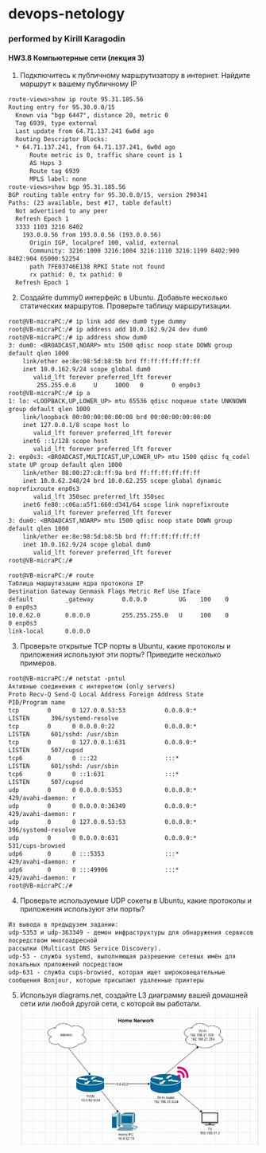# devops-netology
### performed by Kirill Karagodin
#### HW3.8 Компьютерные сети (лекция 3)

1. Подключитесь к публичному маршрутизатору в интернет. Найдите маршрут к вашему публичному IP
`````
route-views>show ip route 95.31.185.56
Routing entry for 95.30.0.0/15
  Known via "bgp 6447", distance 20, metric 0
  Tag 6939, type external
  Last update from 64.71.137.241 6w0d ago
  Routing Descriptor Blocks:
  * 64.71.137.241, from 64.71.137.241, 6w0d ago
      Route metric is 0, traffic share count is 1
      AS Hops 3
      Route tag 6939
      MPLS label: none
route-views>show bgp 95.31.185.56
BGP routing table entry for 95.30.0.0/15, version 290341
Paths: (23 available, best #17, table default)
  Not advertised to any peer
  Refresh Epoch 1
  3333 1103 3216 8402
    193.0.0.56 from 193.0.0.56 (193.0.0.56)
      Origin IGP, localpref 100, valid, external
      Community: 3216:1000 3216:1004 3216:1110 3216:1199 8402:900 8402:904 65000:52254
      path 7FE03746E138 RPKI State not found
      rx pathid: 0, tx pathid: 0
  Refresh Epoch 1

`````
2. Создайте dummy0 интерфейс в Ubuntu. Добавьте несколько статических маршрутов. Проверьте таблицу маршрутизации.
`````
root@VB-micraPC:/# ip link add dev dum0 type dummy
root@VB-micraPC:/# ip address add 10.0.162.9/24 dev dum0
root@VB-micraPC:/# ip address show dum0
3: dum0: <BROADCAST,NOARP> mtu 1500 qdisc noop state DOWN group default qlen 1000
    link/ether ee:8e:98:5d:b8:5b brd ff:ff:ff:ff:ff:ff
    inet 10.0.162.9/24 scope global dum0
       valid_lft forever preferred_lft forever
        255.255.0.0     U     1000   0        0 enp0s3
root@VB-micraPC:/# ip a
1: lo: <LOOPBACK,UP,LOWER_UP> mtu 65536 qdisc noqueue state UNKNOWN group default qlen 1000
    link/loopback 00:00:00:00:00:00 brd 00:00:00:00:00:00
    inet 127.0.0.1/8 scope host lo
       valid_lft forever preferred_lft forever
    inet6 ::1/128 scope host
       valid_lft forever preferred_lft forever
2: enp0s3: <BROADCAST,MULTICAST,UP,LOWER_UP> mtu 1500 qdisc fq_codel state UP group default qlen 1000
    link/ether 08:00:27:c8:ff:9a brd ff:ff:ff:ff:ff:ff
    inet 10.0.62.248/24 brd 10.0.62.255 scope global dynamic noprefixroute enp0s3
       valid_lft 350sec preferred_lft 350sec
    inet6 fe80::c06a:a5f1:660:d341/64 scope link noprefixroute
       valid_lft forever preferred_lft forever
3: dum0: <BROADCAST,NOARP> mtu 1500 qdisc noop state DOWN group default qlen 1000
    link/ether ee:8e:98:5d:b8:5b brd ff:ff:ff:ff:ff:ff
    inet 10.0.162.9/24 scope global dum0
       valid_lft forever preferred_lft forever
root@VB-micraPC:/#
`````

`````
root@VB-micraPC:/# route
Таблица маршутизации ядра протокола IP
Destination Gateway Genmask Flags Metric Ref Use Iface
default         _gateway        0.0.0.0         UG    100    0        0 enp0s3
10.0.62.0       0.0.0.0         255.255.255.0   U     100    0        0 enp0s3
link-local      0.0.0.0 
`````
3. Проверьте открытые TCP порты в Ubuntu, какие протоколы и приложения используют эти порты? Приведите несколько примеров.
`````
root@VB-micraPC:/# netstat -pntul
Активные соединения с интернетом (only servers)
Proto Recv-Q Send-Q Local Address Foreign Address State       PID/Program name
tcp        0      0 127.0.0.53:53           0.0.0.0:*               LISTEN      396/systemd-resolve
tcp        0      0 0.0.0.0:22              0.0.0.0:*               LISTEN      601/sshd: /usr/sbin
tcp        0      0 127.0.0.1:631           0.0.0.0:*               LISTEN      507/cupsd
tcp6       0      0 :::22                   :::*                    LISTEN      601/sshd: /usr/sbin
tcp6       0      0 ::1:631                 :::*                    LISTEN      507/cupsd
udp        0      0 0.0.0.0:5353            0.0.0.0:*                           429/avahi-daemon: r
udp        0      0 0.0.0.0:36349           0.0.0.0:*                           429/avahi-daemon: r
udp        0      0 127.0.0.53:53           0.0.0.0:*                           396/systemd-resolve
udp        0      0 0.0.0.0:631             0.0.0.0:*                           531/cups-browsed
udp6       0      0 :::5353                 :::*                                429/avahi-daemon: r
udp6       0      0 :::49906                :::*                                429/avahi-daemon: r
root@VB-micraPC:/#
`````
4. Проверьте используемые UDP сокеты в Ubuntu, какие протоколы и приложения используют эти порты?
`````
Из вывода в предыдузем задании:
udp-5353 и udp-363349 - демон инфраструктуры для обнаружения сервисов посредством многоадресной 
рассылки (Multicast DNS Service Discovery).
udp-53 - служба systemd, выполняющая разрешение сетевых имён для локальных приложений посредством 
udp-631 - служба cups-browsed, которая ищет широковещательные сообщения Bonjour, которые присылают удаленные принтеры
`````
5. Используя diagrams.net, создайте L3 диаграмму вашей домашней сети или любой другой сети, с которой вы работали.
![](https://github.com/kirill-karagodin/devops-netology/blob/main/Netology_HWs/HW_3.8/home-lan.JPG)